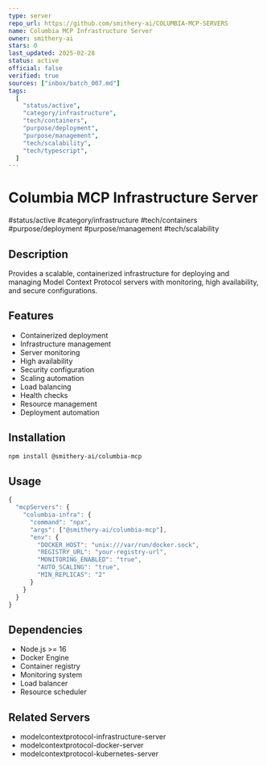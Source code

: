 ```yaml
---
type: server
repo_url: https://github.com/smithery-ai/COLUMBIA-MCP-SERVERS
name: Columbia MCP Infrastructure Server
owner: smithery-ai
stars: 0
last_updated: 2025-02-28
status: active
official: false
verified: true
sources: ["inbox/batch_007.md"]
tags:
  [
    "status/active",
    "category/infrastructure",
    "tech/containers",
    "purpose/deployment",
    "purpose/management",
    "tech/scalability",
    "tech/typescript",
  ]
---
```


# Columbia MCP Infrastructure Server

#status/active #category/infrastructure #tech/containers #purpose/deployment #purpose/management #tech/scalability

## Description

Provides a scalable, containerized infrastructure for deploying and managing Model Context Protocol servers with monitoring, high availability, and secure configurations.

## Features

- Containerized deployment
- Infrastructure management
- Server monitoring
- High availability
- Security configuration
- Scaling automation
- Load balancing
- Health checks
- Resource management
- Deployment automation

## Installation

```bash
npm install @smithery-ai/columbia-mcp
```

## Usage

```javascript
{
  "mcpServers": {
    "columbia-infra": {
      "command": "npx",
      "args": ["@smithery-ai/columbia-mcp"],
      "env": {
        "DOCKER_HOST": "unix:///var/run/docker.sock",
        "REGISTRY_URL": "your-registry-url",
        "MONITORING_ENABLED": "true",
        "AUTO_SCALING": "true",
        "MIN_REPLICAS": "2"
      }
    }
  }
}
```

## Dependencies

- Node.js >= 16
- Docker Engine
- Container registry
- Monitoring system
- Load balancer
- Resource scheduler

## Related Servers

- modelcontextprotocol-infrastructure-server
- modelcontextprotocol-docker-server
- modelcontextprotocol-kubernetes-server
